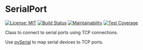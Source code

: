 # SerialPort

[![License: MIT][license-mit]](LICENSE)
[![Build Status][build-status-master]][travis-ci]
[![Maintainability][maintainability-badge]][maintainability]
[![Test Coverage][coverage-badge]][coverage]

Class to connect to serial ports using TCP connections.

Use [pySerial](https://pyserial.readthedocs.io/en/latest/examples.html) to map serial devices to TCP ports.

[license-mit]: https://img.shields.io/badge/license-MIT-blue.svg
[build-status-master]: https://travis-ci.org/the-kbA-team/SerialPort.svg?branch=master
[travis-ci]: https://travis-ci.org/the-kbA-team/SerialPort
[maintainability-badge]: https://api.codeclimate.com/v1/badges/b3bbe0f1d518dbeacc07/maintainability
[maintainability]: https://codeclimate.com/github/the-kbA-team/SerialPort/maintainability
[coverage-badge]: https://api.codeclimate.com/v1/badges/b3bbe0f1d518dbeacc07/test_coverage
[coverage]: https://codeclimate.com/github/the-kbA-team/SerialPort/test_coverage
